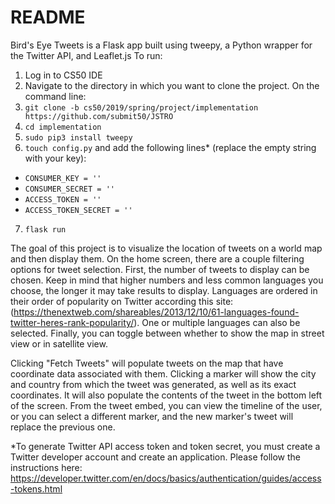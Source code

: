 # README

Bird's Eye Tweets is a Flask app built using tweepy, a Python wrapper for the Twitter API, and Leaflet.js To run:
1. Log in to CS50 IDE 
2. Navigate to the directory in which you want to clone the project. On the command line:
3. `git clone -b cs50/2019/spring/project/implementation https://github.com/submit50/JSTRO`
4. `cd implementation`
5. `sudo pip3 install tweepy`
6. `touch config.py` and add the following lines* (replace the empty string with your key):
- `CONSUMER_KEY = ''`
- `CONSUMER_SECRET = ''`
- `ACCESS_TOKEN = ''`
- `ACCESS_TOKEN_SECRET = ''`
7. `flask run` 

The goal of this project is to visualize the location of tweets on a world map and then display them. On the home screen, there are a couple filtering options for tweet selection. First, the number of tweets to display can be chosen. Keep in mind that higher numbers and less common languages you choose, the longer it may take results to display. Languages are ordered in their order of popularity on Twitter according this site: (https://thenextweb.com/shareables/2013/12/10/61-languages-found-twitter-heres-rank-popularity/). One or multiple languages can also be selected. Finally, you can toggle between whether to show the map in street view or in satellite view. 

Clicking "Fetch Tweets" will populate tweets on the map that have coordinate data associated with them. Clicking a marker will show the city and country from which the tweet was generated, as well as its exact coordinates. It will also populate the contents of the tweet in the bottom left of the screen. From the tweet embed, you can view the timeline of the user, or you can select a different marker, and the new marker's tweet will replace the previous one.  

*To generate Twitter API access token and token secret, you must create a Twitter developer account and create an application. Please follow the instructions here: https://developer.twitter.com/en/docs/basics/authentication/guides/access-tokens.html
